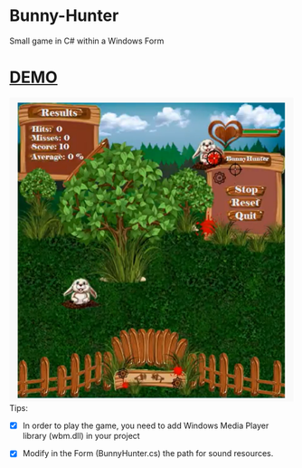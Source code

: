 # Bunny-Hunter
Small game in C# within a Windows Form                                        
                                            
# [DEMO](https://www.youtube.com/watch?v=Fo5IngcumW4&t=6s&ab_channel=RaduPelinRaduPelin)

![Game](https://github.com/RaduPelin/Bunny-Hunter/blob/master/app.png)
Tips:

- [x] In order to play the game, you need to add Windows Media Player library (wbm.dll) in your project

- [x] Modify in the Form (BunnyHunter.cs) the path for sound resources.
